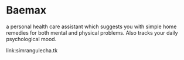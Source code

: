 # Baemax
a personal health care assistant which suggests you with simple home remedies for both mental and physical problems. Also tracks your daily psychological mood.

link:simrangulecha.tk
